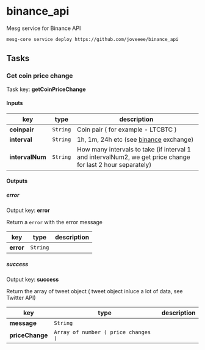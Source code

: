 # binance_api
Mesg service for Binance API

```bash
mesg-core service deploy https://github.com/joveeee/binance_api
```

## Tasks

### Get coin price change 

Task key: **getCoinPriceChange**


#### Inputs

| **key** | **type** | **description** |
| --- | --- | --- |
| **coinpair** | `String` | Coin pair ( for example - LTCBTC )  |
| **interval** | `String` | 1h, 1m, 24h etc (see [binance](https://www.binance.com/en) exchange) |
| **intervalNum** | `String` | How many intervals to take (if interval 1 and intervalNum2, we get price change for last 2 hour separately)  |


#### Outputs

##### error

Output key: **error**

Return a `error` with the error message

| **key** | **type** | **description** |
| --- | --- | --- |
| **error** | `String` |  |

##### success

Output key: **success**

Return the array of tweet object ( tweet object inluce a lot of data, see Twitter API)

| **key** | **type** | **description** |
| --- | --- | --- |
| **message** | `String ` |  | |
| **priceChange** | `Array of number ( price changes ) ` |  | |



